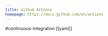 ```yaml
---
title: Github Actions
homepage: https://docs.github.com/en/actions
---
```


#continuous-integration [[yaml]]
